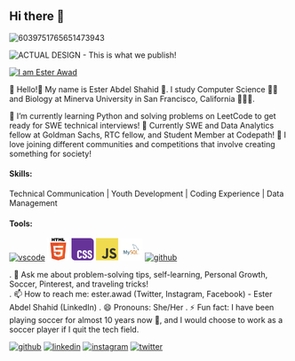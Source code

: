 ## Hi there 👋

![6039751765651473943](https://github.com/user-attachments/assets/a9a30174-16f8-4e53-97d3-d2b73408e0df) 
 
![ACTUAL DESIGN - This is what we publish!](https://github.com/user-attachments/assets/ab8486a6-aa44-4a4c-aebc-6097b640011c)


<a target="_blank" rel="noopener noreferrer nofollow" 
   href="https://github.com/user-attachments/assets/ab8486a6-aa44-4a4c-aebc-6097b640011c">
  <img src="https://github.com/user-attachments/assets/ab8486a6-aa44-4a4c-aebc-6097b640011c" 
       alt="I am Ester Awad" 
       style="max-width: 100%;">
</a>




🔭 Hello!👋 My name is Ester Abdel Shahid 🦋. I study Computer Science 👩‍💻 and Biology at Minerva University in San Francisco, California 🐝🌁🌉. 

🌱 I’m currently learning Python and solving problems on LeetCode to get ready for SWE technical interviews!
🐌 Currently SWE and Data Analytics fellow at Goldman Sachs, RTC fellow, and Student Member at Codepath!
👯 I love joining different communities and competitions that involve creating something for society!

#### Skills:
Technical Communication | Youth Development | Coding Experience | Data Management

#### Tools:

<a href="https://github.com/Ester0Awad"><img src="https://camo.githubusercontent.com/62a21ed081e3b5fc4b7e43b4b0dd59e08cfe7b184b635af6400f46b3542f6af2/68747470733a2f2f75706c6f61642e77696b696d656469612e6f72672f77696b6970656469612f636f6d6d6f6e732f7468756d622f322f32642f56697375616c5f53747564696f5f436f64655f312e31385f69636f6e2e7376672f3132303070782d56697375616c5f53747564696f5f436f64655f312e31385f69636f6e2e7376672e706e67" alt="vscode" height="40" data-canonical-src="https://upload.wikimedia.org/wikipedia/commons/thumb/2/2d/Visual_Studio_Code_1.18_icon.svg/1200px-Visual_Studio_Code_1.18_icon.svg.png" style="max-width: 100%;"></a> <a href="https://www.linkedin.com/in/esterawad039" rel="nofollow"><img src="https://raw.githubusercontent.com/github/explore/80688e429a7d4ef2fca1e82350fe8e3517d3494d/topics/html/html.png" alt="html" height="40" style="max-width: 100%;"></a> <a href="https://www.linkedin.com/in/esterawad039" rel="nofollow"><img src="https://raw.githubusercontent.com/github/explore/80688e429a7d4ef2fca1e82350fe8e3517d3494d/topics/css/css.png" alt="css" height="40" style="max-width: 100%;"></a> <a href="https://www.linkedin.com/in/esterawad039"><img src="https://raw.githubusercontent.com/github/explore/80688e429a7d4ef2fca1e82350fe8e3517d3494d/topics/javascript/javascript.png" alt="js" height="40" style="max-width: 100%;"></a> <a href="https://www.linkedin.com/in/esterawad039" rel="nofollow"><img src="https://raw.githubusercontent.com/github/explore/80688e429a7d4ef2fca1e82350fe8e3517d3494d/topics/mysql/mysql.png" alt="mysql" height="40" style="max-width: 100%;"></a>  <a href="https://github.com/Ester0Awad" rel="nofollow"><img src="https://camo.githubusercontent.com/998fa66ff03cd03b885ed190c9f43310648eaa9b341d2ba4f66fe41b532074ed/68747470733a2f2f6769746875622e6769746875626173736574732e636f6d2f696d616765732f6d6f64756c65732f6c6f676f735f706167652f4769744875622d4d61726b2e706e67" alt="github" height="40" data-canonical-src="https://github.githubassets.com/images/modules/logos_page/GitHub-Mark.png" style="max-width: 100%;"></a>



. 💬 Ask me about problem-solving tips, self-learning, Personal Growth, Soccer, Pinterest, and traveling tricks!  
. 📫 How to reach me: ester.awad (Twitter, Instagram, Facebook) - Ester Abdel Shahid (LinkedIn)
        . 😄 Pronouns: She/Her
        . ⚡ Fun fact: I have been playing soccer for almost 10 years now 🐞, and I would choose to work as a soccer player if I quit the tech field. 


<a href="https://github.com/Ester0Awad"><img src="https://camo.githubusercontent.com/fbb043f6222f79cd431aef2de0ea1a59cad52fb1ef5c1c97ae8cf4110fce4a56/68747470733a2f2f63646e2e6a7364656c6976722e6e65742f6e706d2f73696d706c652d69636f6e7340332e302e312f69636f6e732f6769746875622e737667" alt="github" height="40" data-canonical-src="https://cdn.jsdelivr.net/npm/simple-icons@3.0.1/icons/github.svg" style="max-width: 100%;"></a> <a href="https://www.linkedin.com/in/esterawad039" rel="nofollow"><img src="https://camo.githubusercontent.com/63c5628475bc11d3e5262b303261fcdb3d43a5f2a19b99eba7ce3b80cd0d0abc/68747470733a2f2f63646e2e6a7364656c6976722e6e65742f6e706d2f73696d706c652d69636f6e7340332e302e312f69636f6e732f6c696e6b6564696e2e737667" alt="linkedin" height="40" data-canonical-src="https://cdn.jsdelivr.net/npm/simple-icons@3.0.1/icons/linkedin.svg" style="max-width: 100%;"></a> <a href="https://www.instagram.com/ester.awad/" rel="nofollow"><img src="https://camo.githubusercontent.com/57b262a80624af91ef759c7fb2a8c14168a928184e1d10f90f424e09c68b55f7/68747470733a2f2f63646e2e6a7364656c6976722e6e65742f6e706d2f73696d706c652d69636f6e7340332e302e312f69636f6e732f696e7374616772616d2e737667" alt="instagram" height="40" data-canonical-src="https://cdn.jsdelivr.net/npm/simple-icons@3.0.1/icons/instagram.svg" style="max-width: 100%;"></a> <a href="https://x.com/ester_awad" rel="nofollow"><img src="https://camo.githubusercontent.com/aaa996f5975329510c34de6f801b0cc4ccc2c3faad6133d3e0db9ffed2d7d07e/68747470733a2f2f63646e2e6a7364656c6976722e6e65742f6e706d2f73696d706c652d69636f6e7340332e302e312f69636f6e732f747769747465722e737667" alt="twitter" height="40" data-canonical-src="https://cdn.jsdelivr.net/npm/simple-icons@3.0.1/icons/twitter.svg" style="max-width: 100%;"></a>


<!--
**Ester0Awad/Ester0Awad** is a ✨ _special_ ✨ repository because its `README.md` (this file) appears on your GitHub profile.

-->
